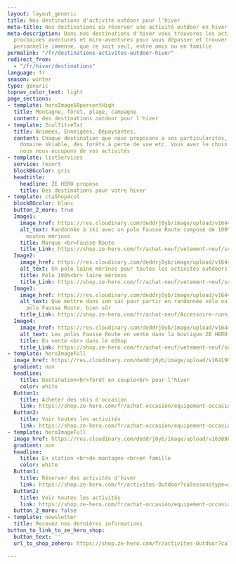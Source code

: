 ```yaml
---
layout: layout_generic
title: Nos destinations d'activité outdoor pour l'hiver
meta-title: Nos destinations où réserver une activité outdoor en hiver
meta-description: Dans nos destinations d'hiver vous trouverez les activités de vos
  prochaines aventures et miro-aventures pour vous dépasser et trouver une satisfaction
  personnelle immense, que ce soit seul, entre amis ou en famille
permalink: "/fr/destinations-activites-outdoor-hiver"
redirect_from:
  - "/fr/hiver/destinations"
language: fr
season: winter
type: generic
topnav_color_text: light
page_sections:
- template: heroImage50percentHigh
  title: Montagne, fôret, plage, campagne
  content: des destinations outdoor pour l'hiver
- template: 2colTitreTxt
  title: Animées, Enneigées, Dépaysantes.
  content: Chaque destination que nous proposons a ses particularités, altitude, grand
    domaine skiable, des forêts à perte de vue etc. Vous avez le choix de la destination,
    nous nous occupons de vos activités
- template: listServices
  service: resort
  blockBGcolor: gris
  headtitle:
    headline: ZE HERO propose
    title: Des destinations pour votre hiver
- template: ctaShop4col
  blockBGcolor: blanc
  button_2_more: true
  Image1:
    image_href: https://res.cloudinary.com/deddrj0yb/image/upload/v1644593905/website/marques/Fausse%20Route/fausseroute-vetement-outdoor-47_wyt28z.jpg
    alt_text: Randonnée à ski avec un polo Fausse Route composé de 100% de laine de
      mouton mérinos
    title: Marque <br>Fausse Route
    title_Link: https://shop.ze-hero.com/fr/achat-neuf/vetement-neuf/sous-vetement-technique-neuf?ca_brand=Fausse+Route
  Image2:
    image_href: https://res.cloudinary.com/deddrj0yb/image/upload/v1644593919/website/marques/Fausse%20Route/fausseroute-vetement-outdoor-46_uv063b.jpg
    alt_text: Un polo laine mérinos pour toutes les activités outdoors
    title: Polo 100%<br> laine mérinos
    title_Link: https://shop.ze-hero.com/fr/achat-neuf/vetement-neuf/sous-vetement-technique-neuf?ca_brand=Fausse+Route
  Image3:
    image_href: https://res.cloudinary.com/deddrj0yb/image/upload/v1644594757/website/marques/Fausse%20Route/20201015_135621-ANIMATION_gzcibs.gif
    alt_text: Que mettre dans son sac pour partir en randonnée vélo ou à ski, un e
      polo Fausse Route, bien sûr
    title_Link: https://shop.ze-hero.com/fr/achat-neuf/Accessoire-running-et-trail/Sac-et-Sac-%C3%A0-dos-running
  Image4:
    image_href: https://res.cloudinary.com/deddrj0yb/image/upload/v1644593865/website/marques/Fausse%20Route/fausseroute-vetement-outdoor-1_lnswan.jpg
    alt_text: Les polos Fausse Route en vente dans la boutique ZE HERO
    title: En vente <br> dans le eShop
    title_Link: https://shop.ze-hero.com/fr/achat-neuf/vetement-neuf/sous-vetement-technique-neuf?ca_brand=Fausse+Route
- template: heroImageFull
  image_href: https://res.cloudinary.com/deddrj0yb/image/upload/v1641902237/website/winter/simon-berger--O8r5oLosYo-unsplash_b9rv7j.jpg
  gradient: non
  headline:
    title: Destination<br>forêt en couple<br> pour l'hiver
    color: white
  Button1:
    title: Acheter des skis d'occasion
    link: https://shop.ze-hero.com/fr/achat-occasion/equipement-occasion/ski-occasion
  Button2:
    title: Voir toutes les activités
    link: https://shop.ze-hero.com/fr/achat-occasion/equipement-occasion/ski-occasion
- template: heroImageFull
  image_href: https://res.cloudinary.com/deddrj0yb/image/upload/v1638883537/website/winter/Station-ski_msdsrx.jpg
  gradient: non
  headline:
    title: En station <br>de montagne <br>en famille
    color: white
  Button1:
    title: Réserver des activités d'hiver
    link: https://shop.ze-hero.com/fr/activites-Outdoor?calessonstype=all&catypegenderlistsummer=all&calessonsactivitytype=Activit%C3%A9+non+ski&start-date=
  Button2:
    title: Voir toutes les activités
    link: https://shop.ze-hero.com/fr/achat-occasion/equipement-occasion/ski-occasion
  button_2_more: false
- template: newsletter
  title: Recevez nos dernières informations
button_to_link_to_ze_hero_shop:
  button_text: ''
  url_to_shop_zehero: https://shop.ze-hero.com/fr/activites-Outdoor?calessonstype=all&catypegenderlistsummer=all&calessonsactivitytype=Ski&start-date=21%2F11%2F2021

---
```

